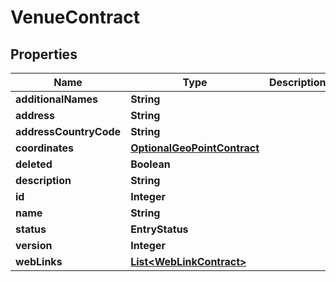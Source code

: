 

# VenueContract

## Properties

Name | Type | Description | Notes
------------ | ------------- | ------------- | -------------
**additionalNames** | **String** |  |  [optional]
**address** | **String** |  |  [optional]
**addressCountryCode** | **String** |  |  [optional]
**coordinates** | [**OptionalGeoPointContract**](OptionalGeoPointContract.md) |  |  [optional]
**deleted** | **Boolean** |  |  [optional]
**description** | **String** |  |  [optional]
**id** | **Integer** |  |  [optional]
**name** | **String** |  |  [optional]
**status** | **EntryStatus** |  |  [optional]
**version** | **Integer** |  |  [optional]
**webLinks** | [**List&lt;WebLinkContract&gt;**](WebLinkContract.md) |  |  [optional]



